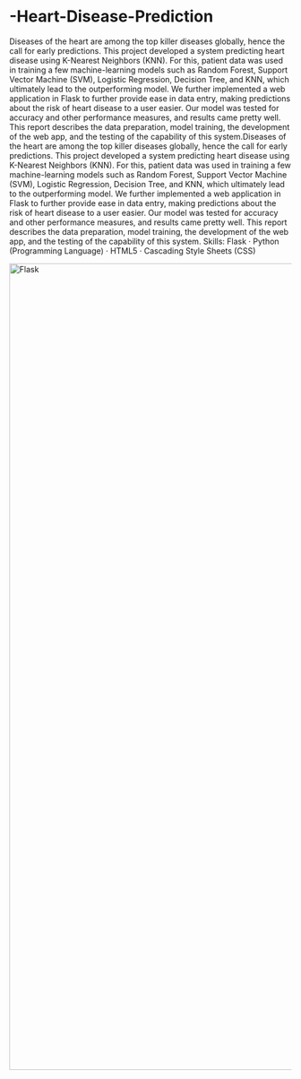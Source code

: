 # -Heart-Disease-Prediction


Diseases of the heart are among the top killer diseases globally, hence the call for early predictions.
This project developed a system predicting heart disease using K-Nearest Neighbors (KNN). For
this, patient data was used in training a few machine-learning models such as Random Forest,
Support Vector Machine (SVM), Logistic Regression, Decision Tree, and KNN, which ultimately
lead to the outperforming model. We further implemented a web application in Flask to further
provide ease in data entry, making predictions about the risk of heart disease to a user easier. Our
model was tested for accuracy and other performance measures, and results came pretty well. This
report describes the data preparation, model training, the development of the web app, and the
testing of the capability of this system.Diseases of the heart are among the top killer diseases globally, hence the call for early predictions. This project developed a system predicting heart disease using K-Nearest Neighbors (KNN). For this, patient data was used in training a few machine-learning models such as Random Forest, Support Vector Machine (SVM), Logistic Regression, Decision Tree, and KNN, which ultimately lead to the outperforming model. We further implemented a web application in Flask to further provide ease in data entry, making predictions about the risk of heart disease to a user easier. Our model was tested for accuracy and other performance measures, and results came pretty well. This report describes the data preparation, model training, the development of the web app, and the testing of the capability of this system.
Skills: Flask · Python (Programming Language) · HTML5 · Cascading Style Sheets (CSS)



<img width="1440" alt="Flask" src="https://github.com/user-attachments/assets/70569372-1c88-4c7b-94ae-6b36bc25b61e">
